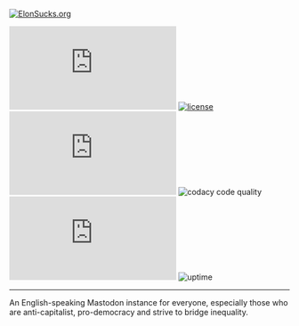 [![ElonSucks.org](https://i.imgur.com/SU9w4B3.png)](https://elonsucks.org)

![star](https://img.shields.io/github/stars/elon-sucks/elonsucks.org)
[![license](https://img.shields.io/badge/License-APGL-green.svg)](LICENSE)
![languages](https://img.shields.io/github/languages/count/elon-sucks/elonsucks.org)
![codacy code quality](https://img.shields.io/codacy/grade/f9d695c423824a058c804a356dfa3493)
[![last commit](https://img.shields.io/github/last-commit/elon-sucks/elonsucks.org)](https://github.com/elon-sucks/elonsucks.org/commits/master)
![uptime](https://img.shields.io/uptimerobot/ratio/7/m793122693-9a5ff3639e0f1fb1d48fb53b?logo=Uptime)

---

An English-speaking Mastodon instance for everyone, especially those who are anti-capitalist, pro-democracy and strive to bridge inequality. 
